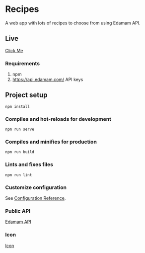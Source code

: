 # Recipes
A web app with lots of recipes to choose from using Edamam API.

## Live

[Click Me](https://narioalvin.github.io/vue-recipes/)

### Requirements
1. npm
2. https://api.edamam.com/ API keys

## Project setup

```
npm install
```

### Compiles and hot-reloads for development

```
npm run serve
```

### Compiles and minifies for production

```
npm run build
```

### Lints and fixes files

```
npm run lint
```

### Customize configuration

See [Configuration Reference](https://cli.vuejs.org/config/).

### Public API
[Edamam API](https://www.edamam.com/)

### Icon
[Icon](https://www.flaticon.com/free-icon/fork_1046857?term=spoon%20and%20fork&page=1&position=13#)
